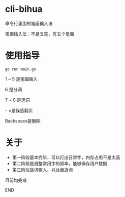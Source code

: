 # cli-bihua

命令行里面的笔画输入法

笔画输入法：不是五笔，有五个笔画

# 使用指导

```
go run main.go
```

1 ~ 5 是笔画输入

6 是分词

7 ~ 0 是选词

\- =是候选翻页

Backspace是删除

# 关于

- 第一阶段基本完毕，可以打出日常字，内存占用不是太高
- 第二阶段是调整常用字的频率，能够保存用户数据
- 第三阶段是词输入，以及自造词

目前均完成

END
